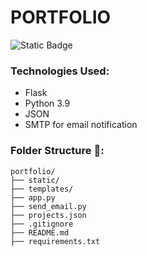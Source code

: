 # PORTFOLIO

![Static Badge](https://img.shields.io/badge/Flask-black) 


### Technologies Used:
- Flask
- Python 3.9
- JSON
- SMTP for email notification


### Folder Structure 📂:
```
portfolio/
├── static/
├── templates/
├── app.py
├── send_email.py
├── projects.json
├── .gitignore
├── README.md
├── requirements.txt

